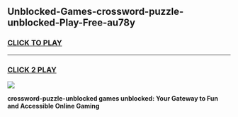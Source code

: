 
## Unblocked-Games-crossword-puzzle-unblocked-Play-Free-au78y
<h3>
<a href="https://premium76.site?title=crossword-puzzle-unblocked&ref=21A">CLICK TO PLAY</a></h3>
<hr>

<h3>
<a href="https://premium76.site?title=crossword-puzzle-unblocked&ref=21A">CLICK 2 PLAY</a>
  
</h3>

<a href="https://premium76.site?title=crossword-puzzle-unblocked&ref=21A"><img src="https://clearcache.store/games.png"></a>


**crossword-puzzle-unblocked games unblocked: Your Gateway to Fun and Accessible Online Gaming**
